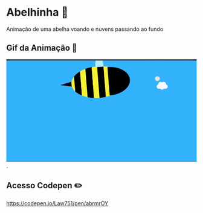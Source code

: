 # Abelhinha 🐝
Animação de uma abelha voando e nuvens passando ao fundo
## Gif da Animação 👾
![image](Abelhinha.gif).

## Acesso Codepen ✏️
https://codepen.io/Law751/pen/abrmrOY

